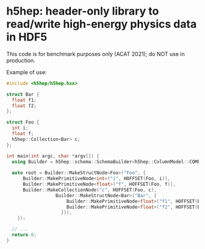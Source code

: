 # h5hep: header-only library to read/write high-energy physics data in HDF5
This code is for benchmark purposes only (ACAT 2021); do NOT use in production.

Example of use:
```c++
#include <h5hep/h5hep.hxx>

struct Bar {
  float f1;
  float f2;
};

struct Foo {
  int i;
  float f;
  h5hep::Collection<Bar> c;
};

int main(int argc, char *argv[]) {
  using Builder = h5hep::schema::SchemaBuilder<h5hep::ColumnModel::COMPOUND_TYPE>;
  
  auto root = Builder::MakeStructNode<Foo>("Foo", {
      Builder::MakePrimitiveNode<int>("i", HOFFSET(Foo, i)),
      Builder::MakePrimitiveNode<float>("f", HOFFSET(Foo, f)),
      Builder::MakeCollectionNode("c", HOFFSET(Foo, c),
				  Builder::MakeStructNode<Bar>("Bar", {
				      Builder::MakePrimitiveNode<float>("f1", HOFFSET(Bar, f1)),
				      Builder::MakePrimitiveNode<float>("f2", HOFFSET(Bar, f2)),
				    })),
    });

  // ...
  return 0;
}
```
